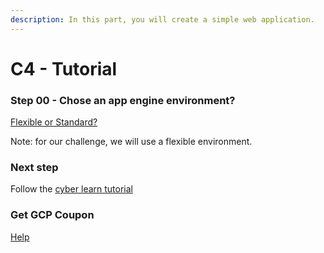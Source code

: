 ```yaml
---
description: In this part, you will create a simple web application.
---
```


# C4 - Tutorial

### Step 00 - Chose an app engine environment?

[Flexible or Standard?](https://cloud.google.com/appengine/docs/the-appengine-environments)

Note: for our challenge, we will use a flexible environment.

### Next step

Follow the [cyber learn tutorial](https://cyberlearn.hes-so.ch/mod/assign/view.php?id=1684948)

### Get GCP Coupon

[Help](gcp-coupon-for-google-engine.md)

